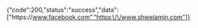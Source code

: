 {"code":200,"status":"success","data":["https:\/\/www.facebook.com","https:\/\/www.shwelamin.com"]}
